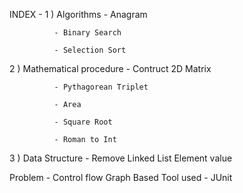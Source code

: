 INDEX -
1 ) Algorithms
              - Anagram

              - Binary Search

              - Selection Sort

2 ) Mathematical procedure
              - Contruct 2D Matrix

              - Pythagorean Triplet

              - Area

              - Square Root

              - Roman to Int

3 ) Data Structure
              - Remove Linked List Element value

Problem - Control flow Graph Based
Tool used - JUnit
